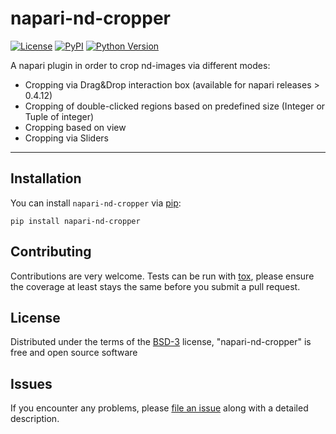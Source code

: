 # napari-nd-cropper

[![License](https://img.shields.io/pypi/l/napari-medical-image-formats.svg?color=green)](https://github.com/MBPhys/napari-nd-cropper/raw/master/LICENSE)
[![PyPI](https://img.shields.io/pypi/v/napari-nd-cropper.svg?color=green)](https://pypi.org/project/napari-nd-cropper)
[![Python Version](https://img.shields.io/pypi/pyversions/napari-nd-cropper.svg?color=green)](https://python.org)


A napari plugin in order to crop nd-images via different modes:

- Cropping via Drag&Drop interaction box (available for napari releases > 0.4.12)
- Cropping of double-clicked regions based on predefined size (Integer or Tuple of integer) 
- Cropping based on view 
- Cropping via Sliders 


----------------------------------

## Installation

You can install `napari-nd-cropper` via [pip]:

    pip install napari-nd-cropper

## Contributing

Contributions are very welcome. Tests can be run with [tox], please ensure
the coverage at least stays the same before you submit a pull request.

## License

Distributed under the terms of the [BSD-3] license,
"napari-nd-cropper" is free and open source software

## Issues

If you encounter any problems, please [file an issue] along with a detailed description.

[napari]: https://github.com/napari/napari
[Cookiecutter]: https://github.com/audreyr/cookiecutter
[@napari]: https://github.com/napari
[MIT]: http://opensource.org/licenses/MIT
[BSD-3]: http://opensource.org/licenses/BSD-3-Clause
[GNU GPL v3.0]: http://www.gnu.org/licenses/gpl-3.0.txt
[GNU LGPL v3.0]: http://www.gnu.org/licenses/lgpl-3.0.txt
[Apache Software License 2.0]: http://www.apache.org/licenses/LICENSE-2.0
[Mozilla Public License 2.0]: https://www.mozilla.org/media/MPL/2.0/index.txt
[cookiecutter-napari-plugin]: https://github.com/napari/cookiecutter-napari-plugin
[file an issue]: https://github.com/MBPhys/napari-nd-cropper/issues
[napari]: https://github.com/napari/napari
[tox]: https://tox.readthedocs.io/en/latest/
[pip]: https://pypi.org/project/pip/
[PyPI]: https://pypi.org/
